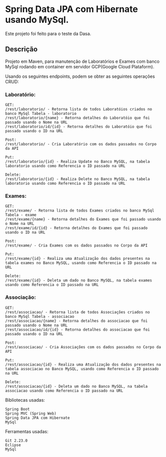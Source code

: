 # Spring Data JPA com Hibernate usando MySql.

Este projeto foi feito para o teste da Dasa.

## Descrição

Projeto em Maven, para manutenção de Laboratórios e Exames com banco MySql rodando em container em servidor GCP(Google Cloud Plataform). 

Usando os seguintes endpoints, podem se obter as seguintes operações CRUD:

### Laboratório:
    GET:
    /rest/laboratorio/ - Retorna lista de todos Laboratóios criados no banco MySql Tabela - laboratorio
    /rest/laboratorio/{name} - Retorna detalhes do Laboratóio que foi passado usando o Nome na URL
    /rest/laboratorio/id/{id} - Retorna detalhes do Laboratóio que foi passado usando o ID na URL
    
    Post:
    /rest/laboratorio/ - Cria Laboratório com os dados passados no Corpo da API
    
    Put:
    /rest/laboratorio/{id} - Realiza Update no Banco MySQL, na tabela laboratorio usando como Referencia o ID passado na URL
    
    Delete:
    /rest/laboratorio/{id} - Realiza Delete no Banco MySQL, na tabela laboratorio usando como Referencia o ID passado na URL
    
### Exames:

    GET:
    /rest/exame/ - Retorna lista de todos Exames criados no banco MySql Tabela - exame
    /rest/exame/{name} - Retorna detalhes do Exames que foi passado usando o Nome na URL
    /rest/exame/id/{id} - Retorna detalhes do Exames que foi passado usando o ID na URL
    
    Post:
    /rest/exame/ - Cria Exames com os dados passados no Corpo da API
    
    Put:
    /rest/exame/{id} - Realiza uma Atualização dos dados presentes na tabela exames no Banco MySQL, usando como Referencia o ID passado na URL
    
    Delete:
    /rest/exame/{id} - Deleta um dado no Banco MySQL, na tabela exames usando como Referencia o ID passado na URL

    
###	Associação:

    GET:
    /rest/associacao/ - Retorna lista de todos Associações criados no banco MySql Tabela - associacao
    /rest/associacao/{name} - Retorna detalhes do associacao que foi passado usando o Nome na URL
    /rest/associacao/id/{id} - Retorna detalhes do associacao que foi passado usando o ID na URL
    
    Post:
    /rest/associacao/ - Cria Associações com os dados passados no Corpo da API
    
    Put:
    /rest/associacao/{id} - Realiza uma Atualização dos dados presentes na tabela associacao no Banco MySQL, usando como Referencia o ID passado na URL
    
    Delete:
    /rest/associacao/{id} - Deleta um dado no Banco MySQL, na tabela associacao usando como Referencia o ID passado na URL
    
Bibliotecas usadas:

    Spring Boot
    Spring MVC (Spring Web)
    Spring Data JPA com Hibernate
    MySql

Ferramentas usadas:

    Git 2.23.0
    Eclipse
    MySql


